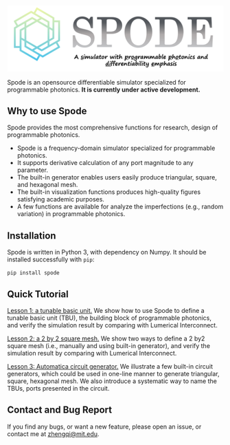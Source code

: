 ![](docs/figs/spode_logo_v0.png)

Spode is an opensource differentiable simulator specialized for programmable photonics. **It is currently under active development.**

## Why to use Spode

Spode provides the most comprehensive functions for research, design of programmable photonics.  

* Spode is a frequency-domain simulator specialized for programmable photonics.
* It supports derivative calculation of any port magnitude to any parameter.
* The built-in generator enables users easily produce triangular, square, and hexagonal mesh.
* The built-in visualization functions produces high-quality figures satisfying academic purposes.
* A few functions are available for analyze the imperfections (e.g., random variation) in programmable photonics.


## Installation

Spode is written in Python 3, with dependency on Numpy. It should be installed successfully with ```pip```:

```
pip install spode
```

## Quick Tutorial

[Lesson 1: a tunable basic unit.](https://github.com/zhengqigao/spode/blob/main/tutorials/lesson1_verify_tbu/) We show how to use Spode to define a tunable basic unit (TBU), the building block of programmable photonics, and verify the simulation result by comparing with Lumerical Interconnect.

[Lesson 2: a 2 by 2 square mesh.](https://github.com/zhengqigao/spode/blob/main/tutorials/lesson2_verify_2by2_mesh/) We show two ways to define a 2 by2 square mesh (i.e., manually and using built-in generator), and verify the simulation result by comparing with Lumerical Interconnect. 

[Lesson 3: Automatica circuit generator.](https://github.com/zhengqigao/spode/tree/main/tutorials/lesson3_circuit_generator) We illustrate a few built-in circuit generators, which could be used in one-line manner to generate triangular, square, hexagonal mesh. We also introduce a systematic way to name the TBUs, ports presented in the circuit.

## Contact and Bug Report

If you find any bugs, or want a new feature, please open an issue, or contact me at zhengqi@mit.edu.
